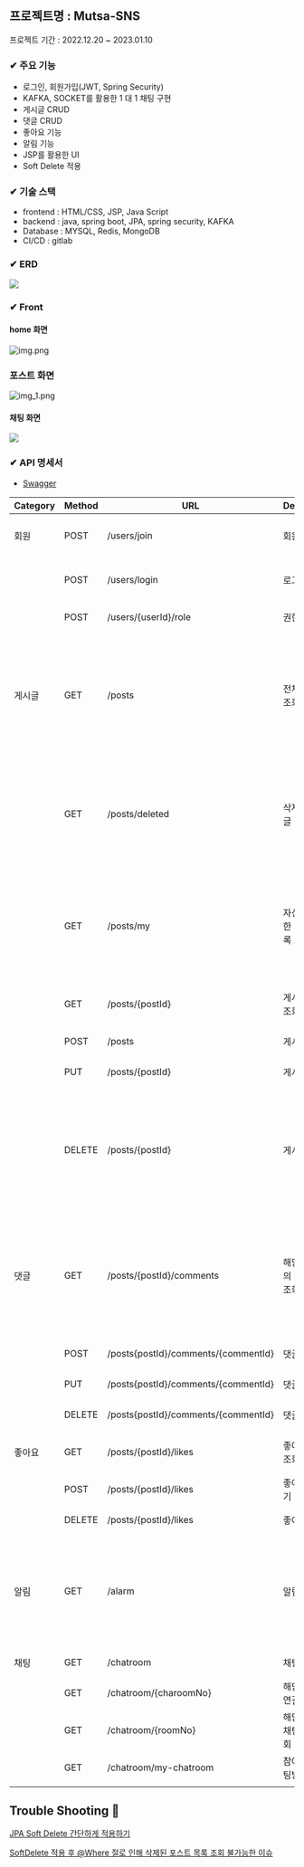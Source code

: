 ## 프로젝트명 : Mutsa-SNS

프로젝트 기간 : 2022.12.20 ~ 2023.01.10

### ✔ 주요 기능

- 로그인, 회원가입(JWT, Spring Security)
- KAFKA, SOCKET를 활용한 1 대 1 채팅 구현
- 게시글 CRUD
- 댓글 CRUD
- 좋아요 기능
- 알림 기능
- JSP를 활용한 UI
- Soft Delete 적용

### ✔ 기술 스택

- frontend : HTML/CSS, JSP, Java Script
- backend : java, spring boot, JPA, spring security, KAFKA
- Database : MYSQL, Redis, MongoDB
- CI/CD : gitlab

### ✔ ERD



<img src="./ERD.png">



### ✔ Front

#### home 화면

![img.png](img.png)

### 포스트 화면

![img_1.png](img_1.png)

#### 채팅 화면
 
![](../../Downloads/unknown_2023.08.18-19.48.gif)

### ✔ API 명세서

- [Swagger](http://ec2-54-180-83-38.ap-northeast-2.compute.amazonaws.com:8080/swagger-ui/index.html#/)

| Category | Method | URL                                 | Description       | note                      |
|----------|--------|-------------------------------------|-------------------|---------------------------|
| 회원       | POST   | /users/join                         | 회원가입              | 권한 미필요                    |
|          | POST   | /users/login                        | 로그인               | 권한 미필요                    |
|          | POST   | /users/{userId}/role                | 권한 변경             | 권한 필요                     |
| 게시글      | GET    | /posts                              | 전체 게시글 조회         | 페이징(최신순 정렬), 권한 미필요       |
|          | GET    | /posts/deleted                      | 삭제된 게시글 전체 조회     | 페이징(최신순 정렬), 권한 필요        |
|          | GET    | /posts/my                           | 자신이 작성한 게시글 목록 조회 | 페이징(최신순 정렬), 권한 필요        |
|          | GET    | /posts/{postId}                     | 게시글 상세 조회         | 권한 미필요                    |
|          | POST   | /posts                              | 게시글 등록            | 권한 필요                     |
|          | PUT    | /posts/{postId}                     | 게시글 수정            | 권한 필요                     |
|          | DELETE | /posts/{postId}                     | 게시글 삭제            | 게시글 삭제 시 댓글,좋아요 삭제, 권한 필요 |
| 댓글       | GET    | /posts/{postId}/comments            | 해당 게시글의 전체 댓글 조회  | 페이징(최신순 정렬), 권한 미필요       |
|          | POST   | /posts{postId}/comments/{commentId} | 댓글 등록             | 권한 필요                     |
|          | PUT    | /posts{postId}/comments/{commentId} | 댓글 수정             | 권한 필요                     |
|          | DELETE | /posts{postId}/comments/{commentId} | 댓글 삭제             | 권한 필요                     |
| 좋아요      | GET    | /posts/{postId}/likes               | 좋아요 개수 조회         | 권한 미필요                    |
|          | POST   | /posts/{postId}/likes               | 좋아요 누르기           | 권한 필요                     |
|          | DELETE | /posts/{postId}/likes               | 좋아요 취소            | 권한 필요                     |
| 알림       | GET    | /alarm                              | 알림 조회             | 페이징(최신순 정렬), 권한 필요        |
| 채팅       | GET    | /chatroom                           | 채팅방 생성            | 권한 필요                     |
|          | GET    | /chatroom/{charoomNo}               | 해당 채팅방 연결 끊기      | 권한 필요                     |
|          | GET    | /chatroom/{roomNo}                  | 해당 채팅방 채팅 전체 조회   | 권한 필요                     |
|          | GET    | /chatroom/my-chatroom               | 참여중인 채팅방 조회       | 권한 필요                     |
|          |        |                                     |                   |                           |


## Trouble Shooting 🚧

[JPA Soft Delete 간단하게 적용하기](https://velog.io/@zvyg1023/Spring-Boot-JPA-Soft-Delete)

[SoftDelete 적용 후 @Where 절로 인해 삭제된 포스트 목록 조회 불가능한 이슈](https://velog.io/@zvyg1023/Spring-Boot-SoftDelete-%EC%A0%81%EC%9A%A9-%ED%9B%84-Where-%EC%A0%88%EB%A1%9C-%EC%9D%B8%ED%95%B4-%EC%82%AD%EC%A0%9C%EB%90%9C-%ED%8F%AC%EC%8A%A4%ED%8A%B8-%EB%AA%A9%EB%A1%9D-%EC%A1%B0%ED%9A%8C-%EB%B6%88%EA%B0%80%EB%8A%A5%ED%95%9C-%EC%9D%B4%EC%8A%88)
